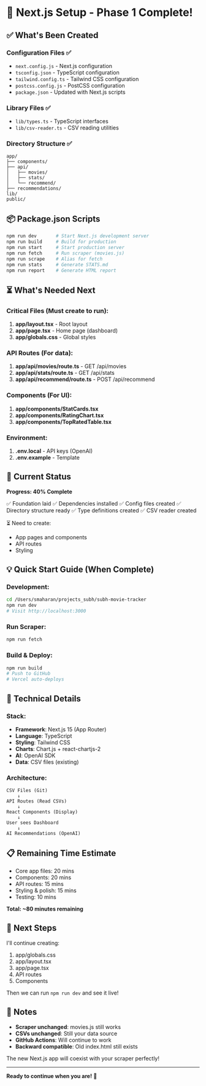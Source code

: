 # 🎉 Next.js Setup - Phase 1 Complete!

## ✅ What's Been Created

### Configuration Files ✅
- `next.config.js` - Next.js configuration
- `tsconfig.json` - TypeScript configuration  
- `tailwind.config.ts` - Tailwind CSS configuration
- `postcss.config.js` - PostCSS configuration
- `package.json` - Updated with Next.js scripts

### Library Files ✅
- `lib/types.ts` - TypeScript interfaces
- `lib/csv-reader.ts` - CSV reading utilities

### Directory Structure ✅
```
app/
├── components/
├── api/
│   ├── movies/
│   ├── stats/
│   └── recommend/
├── recommendations/
lib/
public/
```

## 📦 Package.json Scripts

```bash
npm run dev       # Start Next.js development server
npm run build     # Build for production
npm run start     # Start production server
npm run fetch     # Run scraper (movies.js)
npm run scrape    # Alias for fetch
npm run stats     # Generate STATS.md
npm run report    # Generate HTML report
```

## ⏳ What's Needed Next

### Critical Files (Must create to run):
1. **app/layout.tsx** - Root layout
2. **app/page.tsx** - Home page (dashboard)
3. **app/globals.css** - Global styles

### API Routes (For data):
1. **app/api/movies/route.ts** - GET /api/movies
2. **app/api/stats/route.ts** - GET /api/stats
3. **app/api/recommend/route.ts** - POST /api/recommend

### Components (For UI):
1. **app/components/StatCards.tsx**
2. **app/components/RatingChart.tsx**
3. **app/components/TopRatedTable.tsx**

### Environment:
1. **.env.local** - API keys (OpenAI)
2. **.env.example** - Template

## 🎯 Current Status

**Progress: 40% Complete**

✅ Foundation laid
✅ Dependencies installed
✅ Config files created
✅ Directory structure ready
✅ Type definitions created
✅ CSV reader created

⏳ Need to create:
- App pages and components
- API routes
- Styling

## 💡 Quick Start Guide (When Complete)

### Development:
```bash
cd /Users/smaharan/projects_subh/subh-movie-tracker
npm run dev
# Visit http://localhost:3000
```

### Run Scraper:
```bash
npm run fetch
```

### Build & Deploy:
```bash
npm run build
# Push to GitHub
# Vercel auto-deploys
```

## 🔧 Technical Details

### Stack:
- **Framework**: Next.js 15 (App Router)
- **Language**: TypeScript
- **Styling**: Tailwind CSS
- **Charts**: Chart.js + react-chartjs-2
- **AI**: OpenAI SDK
- **Data**: CSV files (existing)

### Architecture:
```
CSV Files (Git) 
    ↓
API Routes (Read CSVs)
    ↓
React Components (Display)
    ↓
User sees Dashboard
    ↓
AI Recommendations (OpenAI)
```

## 📋 Remaining Time Estimate

- Core app files: 20 mins
- Components: 20 mins  
- API routes: 15 mins
- Styling & polish: 15 mins
- Testing: 10 mins

**Total: ~80 minutes remaining**

## 🚀 Next Steps

I'll continue creating:
1. app/globals.css
2. app/layout.tsx
3. app/page.tsx
4. API routes
5. Components

Then we can run `npm run dev` and see it live!

## 📝 Notes

- **Scraper unchanged**: movies.js still works
- **CSVs unchanged**: Still your data source
- **GitHub Actions**: Will continue to work
- **Backward compatible**: Old index.html still exists

The new Next.js app will coexist with your scraper perfectly!

---

**Ready to continue when you are!** 🎉

